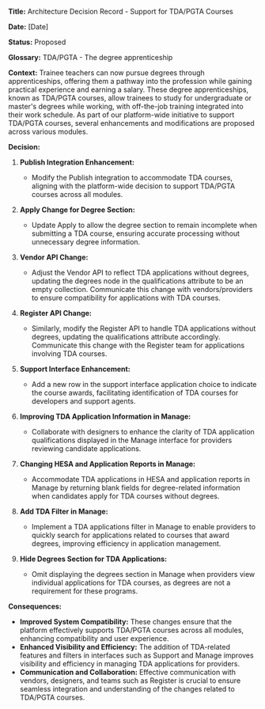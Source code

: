 **Title:** Architecture Decision Record - Support for TDA/PGTA Courses

**Date:** [Date]

**Status:** Proposed

**Glossary:** TDA/PGTA - The degree apprenticeship

**Context:**
Trainee teachers can now pursue degrees through apprenticeships, offering them a pathway into the profession while gaining practical experience and earning a salary. These degree apprenticeships, known as TDA/PGTA courses, allow trainees to study for undergraduate or master's degrees while working, with off-the-job training integrated into their work schedule. As part of our platform-wide initiative to support TDA/PGTA courses, several enhancements and modifications are proposed across various modules.

**Decision:**
1. **Publish Integration Enhancement:**
   - Modify the Publish integration to accommodate TDA courses, aligning with the platform-wide decision to support TDA/PGTA courses across all modules.

2. **Apply Change for Degree Section:**
   - Update Apply to allow the degree section to remain incomplete when submitting a TDA course, ensuring accurate processing without unnecessary degree information.

3. **Vendor API Change:**
   - Adjust the Vendor API to reflect TDA applications without degrees, updating the degrees node in the qualifications attribute to be an empty collection. Communicate this change with vendors/providers to ensure compatibility for applications with TDA courses.

4. **Register API Change:**
   - Similarly, modify the Register API to handle TDA applications without degrees, updating the qualifications attribute accordingly. Communicate this change with the Register team for applications involving TDA courses.

5. **Support Interface Enhancement:**
   - Add a new row in the support interface application choice to indicate the course awards, facilitating identification of TDA courses for developers and support agents.

6. **Improving TDA Application Information in Manage:**
   - Collaborate with designers to enhance the clarity of TDA application qualifications displayed in the Manage interface for providers reviewing candidate applications.

7. **Changing HESA and Application Reports in Manage:**
   - Accommodate TDA applications in HESA and application reports in Manage by returning blank fields for degree-related information when candidates apply for TDA courses without degrees.

8. **Add TDA Filter in Manage:**
   - Implement a TDA applications filter in Manage to enable providers to quickly search for applications related to courses that award degrees, improving efficiency in application management.

9. **Hide Degrees Section for TDA Applications:**
   - Omit displaying the degrees section in Manage when providers view individual applications for TDA courses, as degrees are not a requirement for these programs.

**Consequences:**
- **Improved System Compatibility:** These changes ensure that the platform effectively supports TDA/PGTA courses across all modules, enhancing compatibility and user experience.
- **Enhanced Visibility and Efficiency:** The addition of TDA-related features and filters in interfaces such as Support and Manage improves visibility and efficiency in managing TDA applications for providers.
- **Communication and Collaboration:** Effective communication with vendors, designers, and teams such as Register is crucial to ensure seamless integration and understanding of the changes related to TDA/PGTA courses.
